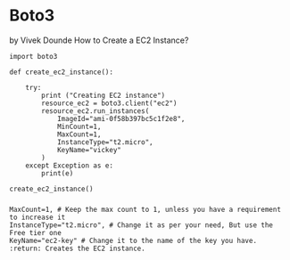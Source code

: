 # Boto3
by Vivek Dounde
How to Create a EC2 Instance?
```
import boto3

def create_ec2_instance():

    try:
        print ("Creating EC2 instance")
        resource_ec2 = boto3.client("ec2")
        resource_ec2.run_instances(
            ImageId="ami-0f58b397bc5c1f2e8",
            MinCount=1,
            MaxCount=1,
            InstanceType="t2.micro",
            KeyName="vickey"
        )
    except Exception as e:
        print(e)

create_ec2_instance()
```
###
    MaxCount=1, # Keep the max count to 1, unless you have a requirement to increase it
    InstanceType="t2.micro", # Change it as per your need, But use the Free tier one
    KeyName="ec2-key" # Change it to the name of the key you have.
    :return: Creates the EC2 instance.
###
